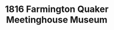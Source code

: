 ---
layout: repo
title: "1816 Farmington Quaker Meetinghouse Museum"
id: 20296
permalink: repos/20296/
---
